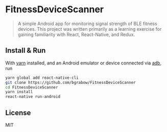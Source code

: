 # FitnessDeviceScanner

> A simple Android app for monitoring signal strength of BLE fitness devices. This project was written primarily as a learning exercise for gaining familiarity with React, React-Native, and Redux.

## Install & Run

With [yarn](https://yarnpkg.com/en/) installed, and an Android emulator or device connected via [adb](https://developer.android.com/studio/command-line/adb), run

```bash
yarn global add react-native-cli
git clone https://github.com/bgrabow/FitnessDeviceScanner
cd FitnessDeviceScanner
yarn install
react-native run-android
```

## License

MIT

